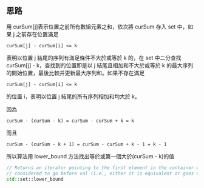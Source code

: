 ## 思路

用 curSum[j]表示位置之前所有數組元素之和，依次將 curSum 存入 set 中，如果 j 之前存在位置滿足

```
curSum[j] - curSum[i] <= k
```

表明以位置 j 結尾的序列有滿足條件不大於或等於 k 的，在 set 中二分查找 curSum[j] - k，查找到的位置即是以 j 結尾且相加和不大於或等於 k 的最大序列的開始位置，最後比較并更新最大序列和。如果不存在滿足 

```
curSum[j] - curSum[i] <= k 
```

的位置 i，表明以位置 j 結尾的所有序列相加和均大於 k。

因為

```
curSum - (curSum - k) = curSum - curSum + k = k
```

而且

```
curSum - (curSum - k + 1) = curSum - curSum + k - 1 = k - 1
```

所以算法用 lower_bound 方法找出等於或第一個大於(curSum - k)的值

```cpp
// Returns an iterator pointing to the first element in the container which is not 
// considered to go before val (i.e., either it is equivalent or goes after).
std::set::lower_bound
```
